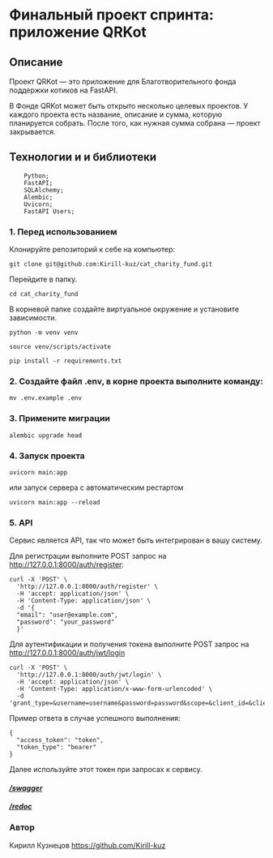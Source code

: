 # Финальный проект спринта: приложение QRKot
## Описание
Проект QRKot — это приложение для Благотворительного фонда поддержки котиков на FastAPI.

В Фонде QRKot может быть открыто несколько целевых проектов. У каждого проекта есть название, описание и сумма, которую планируется собрать. После того, как нужная сумма собрана — проект закрывается.

## Технологии и  и библиотеки
```
    Python;
    FastAPI;
    SQLAlchemy;
    Alembic;
    Uvicorn;
    FastAPI Users;
```

### 1. Перед использованием
Клонируйте репозиторий к себе на компьютер:
```
git clone git@github.com:Kirill-kuz/cat_charity_fund.git
```
Перейдите в папку.
```
cd cat_charity_fund
```
В корневой папке создайте виртуальное окружение и установите зависимости.
```
python -m venv venv
```
```
source venv/scripts/activate
```
```
pip install -r requirements.txt
```
### 2. Создайте файл .env, в корне проекта выполните команду:
```
mv .env.example .env
```
### 3. Примените миграции
```
alembic upgrade head
```
### 4. Запуск проекта
```
uvicorn main:app
```
или запуск сервера с автоматическим рестартом
```
uvicorn main:app --reload
```
### 5. API
Сервис является API, так что может быть интегрирован в вашу систему.

Для регистрации выполните POST запрос на http://127.0.0.1:8000/auth/register:
```
curl -X 'POST' \
  'http://127.0.0.1:8000/auth/register' \
  -H 'accept: application/json' \
  -H 'Content-Type: application/json' \
  -d '{
  "email": "user@example.com",
  "password": "your_password"
  }'
```
Для аутентификации и получения токена выполните POST запрос на http://127.0.0.1:8000/auth/jwt/login
```
curl -X 'POST' \
  'http://127.0.0.1:8000/auth/jwt/login' \
  -H 'accept: application/json' \
  -H 'Content-Type: application/x-www-form-urlencoded' \
  -d 'grant_type=&username=username&password=password&scope=&client_id=&client_secret='
```
Пример ответа в случае успешного выполнения:
```
{
  "access_token": "token",
  "token_type": "bearer"
}
```
Далее используйте этот токен при запросах к сервису.

#### *[/swagger](http://127.0.0.1:8000/swagger/)*
#### *[/redoc](http://127.0.0.1:8000/redoc)*
### Автор
Кирилл Кузнецов https://github.com/Kirill-kuz